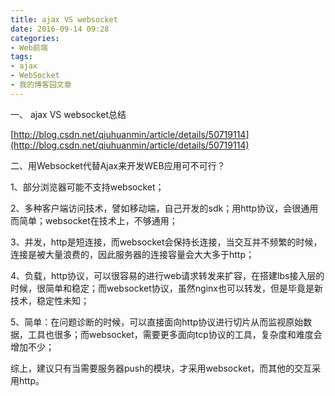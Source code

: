 ```yaml
---
title: ajax VS websocket
date: 2016-09-14 09:28
categories:
- Web前端
tags:
- ajax
- WebSocket
- 我的博客园文章
---
```

<div class="markdown_views">


一、 ajax VS websocket总结   

[http://blog.csdn.net/qiuhuanmin/article/details/50719114](http://blog.csdn.net/qiuhuanmin/article/details/50719114)

二、用Websocket代替Ajax来开发WEB应用可不可行？   

 1、部分浏览器可能不支持websocket；   

 2、多种客户端访问技术，譬如移动端，自己开发的sdk；用http协议，会很通用而简单；websocket在技术上，不够通用；   

3、并发，http是短连接，而websocket会保持长连接，当交互并不频繁的时候，连接是被大量浪费的，因此服务器的连接容量会大大多于http；   

4、负载，http协议，可以很容易的进行web请求转发来扩容，在搭建lbs接入层的时候，很简单和稳定；而websocket协议，虽然nginx也可以转发，但是毕竟是新技术，稳定性未知；   

5、简单：在问题诊断的时候，可以直接面向http协议进行切片从而监视原始数据，工具也很多；而websocket，需要更多面向tcp协议的工具，复杂度和难度会增加不少；

综上，建议只有当需要服务器push的模块，才采用websocket，而其他的交互采用http。 

</div>